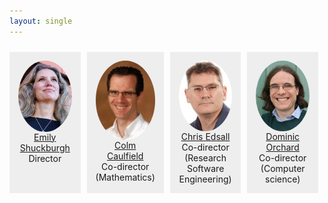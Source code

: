 ```yaml
---
layout: single
---
```


<style>
#container {
  display: flex;
  }
.person
{
 flex: 1;
  background: #eee;
  float:left;
  padding: 1em;
  margin-right: 10px;
  margin-top: 10px;
  text-align:center;
  }
  .person img {
  object-fit: cover;
border-radius: 50%;
clear: right;
display: block;
margin: auto;
}
span.role {
  display: block;
}
</style>

<div id="container">

<div class="person">
<a href="https://www.cisl.cam.ac.uk/directory/emily-shuckburgh">
<img src="/assets/images/emily-shuckburgh.jpeg" description="Emily Shuckburgh portrait photo" />
Emily Shuckburgh
</a>
<span class='role'>Director</span>
</div>

<div class="person">
<a href="http://www.damtp.cam.ac.uk/person/cpc12">
<img src="/assets/images/colm-caulfield.jpeg" description="Colm Caulfield portrait photo"  />
Colm Caulfield</a>
<span class='role'>Co-director (Mathematics)</span>
</div>

<div class="person">
<a href="https://www.hpc.cam.ac.uk/about-team-christopher-edsall">
<img src="/assets/images/chris-edsall.jpeg" description="Chris Edsall portrait photo"  />
Chris Edsall</a>
<span class='role'>Co-director (Research Software Engineering)</span>
</div>

<div class="person">
<a href="http://dorchard.github.io">
<img src="/assets/images/dominic-orchard.jpeg" description="Dominic Orchard portrait photo"  />
Dominic Orchard</a>
<span class='role'>Co-director (Computer science)</span>
</div>

</div>

